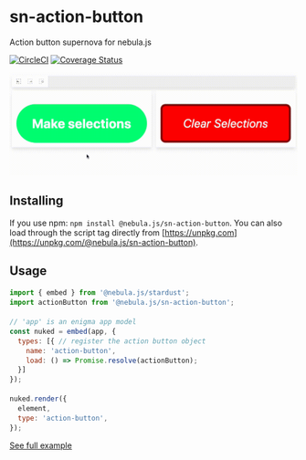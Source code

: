 # sn-action-button

Action button supernova for nebula.js

[![CircleCI](https://circleci.com/gh/qlik-oss/sn-action-button.svg?style=shield)](https://circleci.com/gh/qlik-oss/sn-action-button)
[![Coverage Status](https://coveralls.io/repos/github/qlik-oss/sn-action-button/badge.svg)](https://coveralls.io/github/qlik-oss/sn-action-button)

![Action button preview](./assets/preview.gif)

## Installing

If you use npm: `npm install @nebula.js/sn-action-button`. You can also load through the script tag directly from [https://unpkg.com](https://unpkg.com/@nebula.js/sn-action-button).

## Usage

```js
import { embed } from '@nebula.js/stardust';
import actionButton from '@nebula.js/sn-action-button';

// 'app' is an enigma app model
const nuked = embed(app, {
  types: [{ // register the action button object
    name: 'action-button',
    load: () => Promise.resolve(actionButton);
  }]
});

nuked.render({
  element,
  type: 'action-button',
});
```

[See full example](./example)
